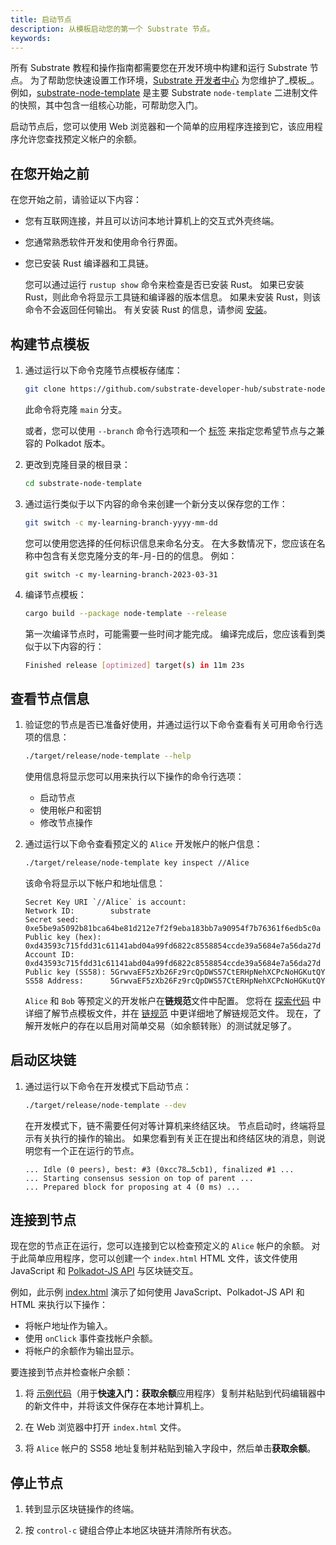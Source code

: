 ```yaml
---
title: 启动节点
description: 从模板启动您的第一个 Substrate 节点。
keywords:
---
```


所有 Substrate 教程和操作指南都需要您在开发环境中构建和运行 Substrate 节点。
为了帮助您快速设置工作环境，[Substrate 开发者中心](https://github.com/substrate-developer-hub/) 为您维护了_模板_。
例如，[substrate-node-template](https://github.com/substrate-developer-hub/substrate-node-template/tags/) 是主要 Substrate `node-template` 二进制文件的快照，其中包含一组核心功能，可帮助您入门。

启动节点后，您可以使用 Web 浏览器和一个简单的应用程序连接到它，该应用程序允许您查找预定义帐户的余额。

## 在您开始之前

在您开始之前，请验证以下内容：

- 您有互联网连接，并且可以访问本地计算机上的交互式外壳终端。

- 您通常熟悉软件开发和使用命令行界面。

- 您已安装 Rust 编译器和工具链。

  您可以通过运行 `rustup show` 命令来检查是否已安装 Rust。
  如果已安装 Rust，则此命令将显示工具链和编译器的版本信息。
  如果未安装 Rust，则该命令不会返回任何输出。
  有关安装 Rust 的信息，请参阅 [安装](/install)。

## 构建节点模板

1. 通过运行以下命令克隆节点模板存储库：

   ```sh
   git clone https://github.com/substrate-developer-hub/substrate-node-template
   ```

   此命令将克隆 `main` 分支。

   或者，您可以使用 `--branch` 命令行选项和一个 [标签](https://github.com/substrate-developer-hub/substrate-node-template/tags) 来指定您希望节点与之兼容的 Polkadot 版本。

2. 更改到克隆目录的根目录：

   ```sh
   cd substrate-node-template
   ```

3. 通过运行类似于以下内容的命令来创建一个新分支以保存您的工作：

   ```bash
   git switch -c my-learning-branch-yyyy-mm-dd
   ```

   您可以使用您选择的任何标识信息来命名分支。
   在大多数情况下，您应该在名称中包含有关您克隆分支的年-月-日的的信息。
   例如：

   ```text
   git switch -c my-learning-branch-2023-03-31
   ```

4. 编译节点模板：

   ```sh
   cargo build --package node-template --release
   ```

   第一次编译节点时，可能需要一些时间才能完成。
   编译完成后，您应该看到类似于以下内容的行：

   ```bash
   Finished release [optimized] target(s) in 11m 23s
   ```

## 查看节点信息

1. 验证您的节点是否已准备好使用，并通过运行以下命令查看有关可用命令行选项的信息：

   ```sh
   ./target/release/node-template --help
   ```

   使用信息将显示您可以用来执行以下操作的命令行选项：

   - 启动节点
   - 使用帐户和密钥
   - 修改节点操作

1. 通过运行以下命令查看预定义的 `Alice` 开发帐户的帐户信息：

   ```sh
   ./target/release/node-template key inspect //Alice
   ```

   该命令将显示以下帐户和地址信息：

   ```text
   Secret Key URI `//Alice` is account:
   Network ID:        substrate
   Secret seed:       0xe5be9a5092b81bca64be81d212e7f2f9eba183bb7a90954f7b76361f6edb5c0a
   Public key (hex):  0xd43593c715fdd31c61141abd04a99fd6822c8558854ccde39a5684e7a56da27d
   Account ID:        0xd43593c715fdd31c61141abd04a99fd6822c8558854ccde39a5684e7a56da27d
   Public key (SS58): 5GrwvaEF5zXb26Fz9rcQpDWS57CtERHpNehXCPcNoHGKutQY
   SS58 Address:      5GrwvaEF5zXb26Fz9rcQpDWS57CtERHpNehXCPcNoHGKutQY
   ```

   `Alice` 和 `Bob` 等预定义的开发帐户在**链规范**文件中配置。
   您将在 [探索代码](/quick-start/explore-the-code/) 中详细了解节点模板文件，并在 [链规范](/build/chain-spec/) 中更详细地了解链规范文件。
   现在，了解开发帐户的存在以启用对简单交易（如余额转账）的测试就足够了。

## 启动区块链

1. 通过运行以下命令在开发模式下启动节点：

   ```sh
   ./target/release/node-template --dev
   ```

   在开发模式下，链不需要任何对等计算机来终结区块。
   节点启动时，终端将显示有关执行的操作的输出。
   如果您看到有关正在提出和终结区块的消息，则说明您有一个正在运行的节点。

   ```text
   ... Idle (0 peers), best: #3 (0xcc78…5cb1), finalized #1 ...
   ... Starting consensus session on top of parent ...
   ... Prepared block for proposing at 4 (0 ms) ...
   ```

## 连接到节点

现在您的节点正在运行，您可以连接到它以检查预定义的 `Alice` 帐户的余额。
对于此简单应用程序，您可以创建一个 `index.html` HTML 文件，该文件使用 JavaScript 和 [Polkadot-JS API](https://polkadot.js.org/docs/api) 与区块链交互。

例如，此示例 [index.html](/assets/quickstart/index.html) 演示了如何使用 JavaScript、Polkadot-JS API 和 HTML 来执行以下操作：

- 将帐户地址作为输入。
- 使用 `onClick` 事件查找帐户余额。
- 将帐户的余额作为输出显示。

要连接到节点并检查帐户余额：

1. 将 [示例代码](/assets/quickstart/index.html)（用于**快速入门：获取余额**应用程序）复制并粘贴到代码编辑器中的新文件中，并将该文件保存在本地计算机上。

2. 在 Web 浏览器中打开 `index.html` 文件。

3. 将 `Alice` 帐户的 SS58 地址复制并粘贴到输入字段中，然后单击**获取余额**。

## 停止节点

1. 转到显示区块链操作的终端。

1. 按 `control-c` 键组合停止本地区块链并清除所有状态。
